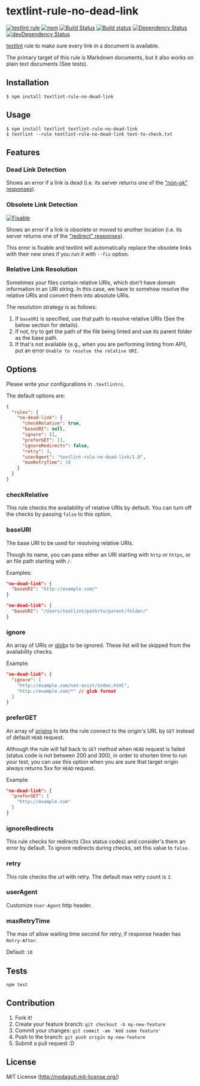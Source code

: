 # textlint-rule-no-dead-link

[![textlint rule](https://img.shields.io/badge/textlint-fixable-green.svg?style=social)](https://textlint.github.io/)
[![npm](https://img.shields.io/npm/v/textlint-rule-no-dead-link.svg)](https://www.npmjs.com/package/textlint-rule-no-dead-link)
[![Build Status](https://travis-ci.org/textlint-rule/textlint-rule-no-dead-link.svg?branch=master)](https://travis-ci.org/textlint-rule/textlint-rule-no-dead-link)
[![Build status](https://ci.appveyor.com/api/projects/status/mkllnrt580c33hcw/branch/master?svg=true)](https://ci.appveyor.com/project/textlintrule/textlint-rule-no-dead-link/branch/master)
[![Dependency Status](https://david-dm.org/textlint-rule/textlint-rule-no-dead-link.svg)](https://david-dm.org/textlint-rule/textlint-rule-no-dead-link)
[![devDependency Status](https://david-dm.org/textlint-rule/textlint-rule-no-dead-link/dev-status.svg)](https://david-dm.org/textlint-rule/textlint-rule-no-dead-link#info=devDependencies)

[textlint](https://github.com/textlint/textlint) rule
to make sure every link in a document is available.

The primary target of this rule is Markdown documents, but it also works on plain text documents (See tests).

## Installation

```
$ npm install textlint-rule-no-dead-link
```

## Usage

```
$ npm install textlint textlint-rule-no-dead-link
$ textlint --rule textlint-rule-no-dead-link text-to-check.txt
```

## Features

### Dead Link Detection

Shows an error if a link is dead (i.e. its server returns one of the ["non-ok" responses](https://fetch.spec.whatwg.org/#ok-status)).

### Obsolete Link Detection

[![Fixable](https://img.shields.io/badge/textlint-fixable-green.svg?style=social)](https://textlint.github.io/)

Shows an error if a link is obsolete or moved to another location (i.e. its server returns one of the ["redirect" responses](https://fetch.spec.whatwg.org/#redirect-status)).

This error is fixable and textlint will automatically replace the obsolete links with their new ones if you run it with `--fix` option.

### Relative Link Resolution

Sometimes your files contain relative URIs, which don't have domain information in an URI string.
In this case, we have to somehow resolve the relative URIs and convert them into absolute URIs.

The resolution strategy is as follows:

1. If `baseURI` is specified, use that path to resolve relative URIs (See the below section for details).
2. If not, try to get the path of the file being linted and use its parent folder as the base path.
3. If that's not available (e.g., when you are performing linting from API), put an error `Unable to resolve the relative URI`.

## Options

Please write your configurations in `.textlintrc`.

The default options are:

```json
{
  "rules": {
    "no-dead-link": {
      "checkRelative": true,
      "baseURI": null,
      "ignore": [],
      "preferGET": [],
      "ignoreRedirects": false,
      "retry": 3,
      "userAgent": "textlint-rule-no-dead-link/1.0",
      "maxRetryTime": 10
    }
  }
}
```

### checkRelative

This rule checks the availability of relative URIs by default.
You can turn off the checks by passing `false` to this option.

### baseURI

The base URI to be used for resolving relative URIs.

Though its name, you can pass either an URI starting with `http` or `https`, or an file path starting with `/`.

Examples:

```json
"no-dead-link": {
  "baseURI": "http://example.com/"
}
```

```json
"no-dead-link": {
  "baseURI": "/Users/textlint/path/to/parent/folder/"
}
```

### ignore

An array of URIs or [glob](https://github.com/isaacs/node-glob "glob")s to be ignored.
These list will be skipped from the availability checks.

Example:

```json
"no-dead-link": {
  "ignore": [
    "http://example.com/not-exist/index.html",
    "http://example.com/*" // glob format
  ]
}
```

### preferGET

An array of [origins](https://url.spec.whatwg.org/#origin) to lets the rule connect to the origin's URL by `GET` instead of default `HEAD` request.

Although the rule will fall back to `GET` method when `HEAD` request is failed (status code is not between 200 and 300), in order to shorten time to run your test, you can use this option when you are sure that target origin always returns 5xx for `HEAD` request.

Example:

```json
"no-dead-link": {
  "preferGET": [
    "http://example.com"
  ]
}
```

### ignoreRedirects

This rule checks for redirects (3xx status codes) and consider's them an error by default.
To ignore redirects during checks, set this value to `false`.

<!-- Experimental 

### concurrency

This rule checks links concurrently.
The default concurrency count is `8`.

-->
### retry

This rule checks the url with retry.
The default max retry count is `3`.

### userAgent

Customize `User-Agent` http header.

### maxRetryTime

The max of allow waiting time second for retry, if response header has `Retry-After`.

Default: `10`

## Tests

```
npm test
```

## Contribution

1. Fork it!
2. Create your feature branch: `git checkout -b my-new-feature`
3. Commit your changes: `git commit -am 'Add some feature'`
4. Push to the branch: `git push origin my-new-feature`
5. Submit a pull request :D

## License

MIT License (http://nodaguti.mit-license.org/)
